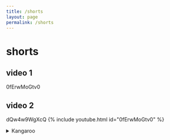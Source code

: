 ```yaml
---
title: /shorts
layout: page
permalink: /shorts
---
```


# shorts
## video 1
0fErwMoGtv0

## video 2
dQw4w9WgXcQ
{% include youtube.html id="0fErwMoGtv0" %}

<details>
  <summary>Kangaroo</summary>
  {% include youtube.html id="0fErwMoGtv0" %}
  ### Heading
  1. Foo
  2. Bar
     * Baz
     * Qux

  ### Some Javascript
  ```js
  function logSomething(something) {
    console.log('Something', something);
  }
  ```
</details>